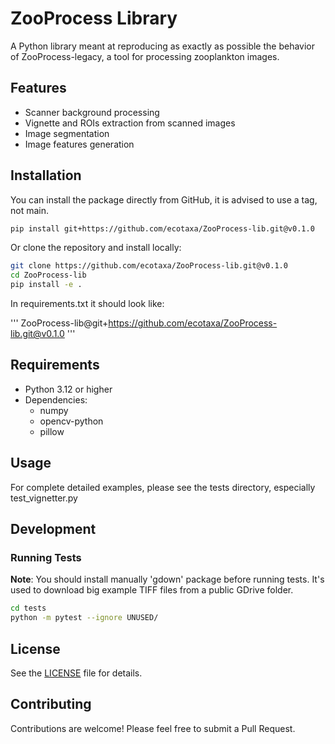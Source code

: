# ZooProcess Library

A Python library meant at reproducing as exactly as possible the behavior of ZooProcess-legacy, a tool for processing zooplankton images.

## Features

- Scanner background processing
- Vignette and ROIs extraction from scanned images
- Image segmentation
- Image features generation

## Installation

You can install the package directly from GitHub, it is advised to use a tag, not main.

```bash
pip install git+https://github.com/ecotaxa/ZooProcess-lib.git@v0.1.0
```

Or clone the repository and install locally:

```bash
git clone https://github.com/ecotaxa/ZooProcess-lib.git@v0.1.0
cd ZooProcess-lib
pip install -e .
```

In requirements.txt it should look like:

'''
ZooProcess-lib@git+https://github.com/ecotaxa/ZooProcess-lib.git@v0.1.0
'''

## Requirements

- Python 3.12 or higher
- Dependencies:
  - numpy
  - opencv-python
  - pillow

## Usage

For complete detailed examples, please see the tests directory, especially test_vignetter.py

## Development

### Running Tests

**Note**: You should install manually 'gdown' package before running tests. It's used to download big example TIFF files from a public GDrive folder.

```bash
cd tests
python -m pytest --ignore UNUSED/
```

## License

See the [LICENSE](LICENSE.txt) file for details.

## Contributing

Contributions are welcome! Please feel free to submit a Pull Request.
